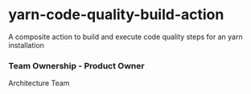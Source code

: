 # yarn-code-quality-build-action
A composite action to build and execute code quality steps for an yarn installation

### Team Ownership - Product Owner
Architecture Team

